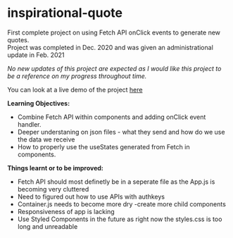 # inspirational-quote

First complete project on using Fetch API onClick events to generate new quotes.  
Project was completed in Dec. 2020 and was given an administrational update in Feb. 2021

*No new updates of this project are expected as I would like this project to be a reference on my progress throughout time.*

You can look at a live demo of the project [here](https://codesandbox.io/s/github/koukoumpitsa/inspirational-quote)

**Learning Objectives:**
- Combine Fetch API within components and adding onClick event handler.
- Deeper understaning on json files - what they send and how do we use the data we receive
- How to properly use the useStates generated from Fetch in components.

**Things learnt or to be improved:**
- Fetch API should most definetly be in a seperate file as the App.js is becoming very cluttered  
- Need to figured out how to use APIs with authkeys 
- Container.js needs to become more dry -create more child components  
- Responsiveness of app is lacking 
- Use Styled Components in the future as right now the styles.css is too long and unreadable
